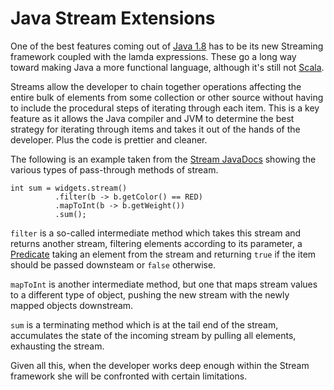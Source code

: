 # Java Stream Extensions

One of the best features coming out of [Java 1.8](http://docs.oracle.com/javase/8/docs/api/) has to be its new Streaming framework coupled with the lamda expressions. These go a long way toward making Java a more functional language, although it's still
not [Scala](http://www.scala-lang.org).

Streams allow the developer to chain together operations affecting the entire bulk of elements from some collection or other source without having to include the procedural steps of iterating through each item. This is a key feature as it allows the Java compiler and JVM to determine the best strategy for iterating through items and takes it out of the hands of the developer.  Plus the code is prettier and cleaner.

The following is an  example taken from the [Stream JavaDocs](http://docs.oracle.com/javase/8/docs/api/java/util/stream/package-summary.html) showing the various types of pass-through methods of stream.
```
int sum = widgets.stream()
          .filter(b -> b.getColor() == RED)
          .mapToInt(b -> b.getWeight())
          .sum();
```

`filter` is a so-called intermediate method which takes this stream and returns another stream, filtering elements according to its parameter, a  [Predicate](http://docs.oracle.com/javase/8/docs/api/java/util/function/Predicate.html) taking an element from the stream and returning `true` if the item should be passed downsteam or `false` otherwise.

`mapToInt` is another intermediate method, but one that maps stream values to a different type of object, pushing the new stream with the newly mapped objects downstream.

`sum` is a terminating method which is at the tail end of the stream, accumulates the state of the incoming stream by pulling all elements, exhausting the stream.

Given all this, when the developer works deep enough within the Stream framework she will be confronted with certain limitations. 
